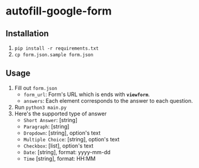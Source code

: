 # autofill-google-form

## Installation

1. `pip install -r requirements.txt`
2. `cp form.json.sample form.json`

## Usage

1. Fill out `form.json`
   - `form_url`: Form's URL which is ends with **`viewform`**.
   - `answers`: Each element corresponds to the answer to each question.
2. Run `python3 main.py`
3. Here's the supported type of answer
   - `Short Answer`: [string]
   - `Paragraph`: [string]
   - `Dropdown`: [string], option's text
   - `Multiple Choice`: [string], option's text
   - `Checkbox`: [list], option's text
   - `Date`: [string], format: yyyy-mm-dd
   - `Time` [string], format: HH:MM
